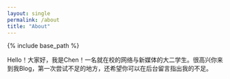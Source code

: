 ```yaml
---
layout: single
permalink: /about
title: "About"
---
```


{% include base_path %}


Hello！大家好，我是Chen！一名就在校的网络与新媒体的大二学生。很高兴你来到我Blog，第一次尝试不足的地方，还希望你可以在后台留言指出我的不足。
